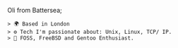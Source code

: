 Oli from Battersea; 


																	






    > 🌍 Based in London
  	> ⚙️ Tech I'm passionate about: Unix, Linux, TCP/ IP.
	> 🐧 FOSS, FreeBSD and Gentoo Enthusiast.
	
